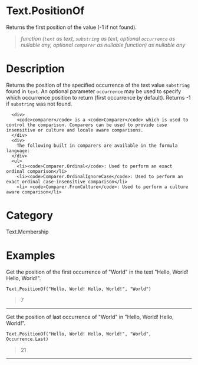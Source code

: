 # Text.PositionOf
Returns the first position of the value (-1 if not found).
> _function (<code>text</code> as text, <code>substring</code> as text, optional <code>occurrence</code> as nullable any, optional <code>comparer</code> as nullable function) as nullable any_

# Description 
Returns the position of the specified occurrence of the text value <code>substring</code> found in <code>text</code>. 
    An optional parameter <code>occurrence</code> may be used to specify which occurrence position to return (first occurrence by default).
    Returns -1 if <code>substring</code> was not found.
    
      <div>
        <code>comparer</code> is a <code>Comparer</code> which is used to control the comparison. Comparers can be used to provide case insensitive or culture and locale aware comparisons.
      </div>
      <div>
        The following built in comparers are available in the formula language:
      </div>
      <ul>
        <li><code>Comparer.Ordinal</code>: Used to perform an exact ordinal comparison</li>
        <li><code>Comparer.OrdinalIgnoreCase</code>: Used to perform an exact ordinal case-insensitive comparison</li>
        <li> <code>Comparer.FromCulture</code>: Used to perform a culture aware comparison</li>      
      
# Category 
Text.Membership
# Examples 
Get the position of the first occurrence of "World" in the text "Hello, World! Hello, World!".
```
Text.PositionOf("Hello, World! Hello, World!", "World")
```
> 7

***
Get the position of last occurrence of "World" in "Hello, World! Hello, World!".
```
Text.PositionOf("Hello, World! Hello, World!", "World", Occurrence.Last)
```
> 21

***
